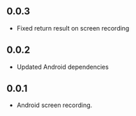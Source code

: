 ## 0.0.3

* Fixed return result on screen recording

## 0.0.2

* Updated Android dependencies

## 0.0.1

* Android screen recording.
